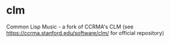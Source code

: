 # clm
Common Lisp Music - a fork of CCRMA's CLM (see https://ccrma.stanford.edu/software/clm/ for official repository)
